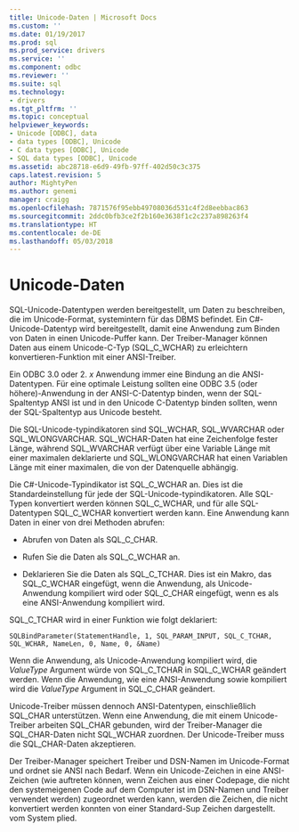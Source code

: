 ```yaml
---
title: Unicode-Daten | Microsoft Docs
ms.custom: ''
ms.date: 01/19/2017
ms.prod: sql
ms.prod_service: drivers
ms.service: ''
ms.component: odbc
ms.reviewer: ''
ms.suite: sql
ms.technology:
- drivers
ms.tgt_pltfrm: ''
ms.topic: conceptual
helpviewer_keywords:
- Unicode [ODBC], data
- data types [ODBC], Unicode
- C data types [ODBC], Unicode
- SQL data types [ODBC], Unicode
ms.assetid: abc28718-e6d9-49fb-97ff-402d50c3c375
caps.latest.revision: 5
author: MightyPen
ms.author: genemi
manager: craigg
ms.openlocfilehash: 7871576f95ebb49708036d531c4f2d8eebbac863
ms.sourcegitcommit: 2ddc0bfb3ce2f2b160e3638f1c2c237a898263f4
ms.translationtype: HT
ms.contentlocale: de-DE
ms.lasthandoff: 05/03/2018
---
```

# <a name="unicode-data"></a>Unicode-Daten
SQL-Unicode-Datentypen werden bereitgestellt, um Daten zu beschreiben, die im Unicode-Format, systemintern für das DBMS befindet. Ein C#-Unicode-Datentyp wird bereitgestellt, damit eine Anwendung zum Binden von Daten in einen Unicode-Puffer kann. Der Treiber-Manager können Daten aus einem Unicode-C-Typ (SQL_C_WCHAR) zu erleichtern konvertieren-Funktion mit einer ANSI-Treiber.  
  
 Ein ODBC 3.0 oder 2. *x* Anwendung immer eine Bindung an die ANSI-Datentypen. Für eine optimale Leistung sollten eine ODBC 3.5 (oder höhere)-Anwendung in der ANSI-C-Datentyp binden, wenn der SQL-Spaltentyp ANSI ist und in den Unicode C-Datentyp binden sollten, wenn der SQL-Spaltentyp aus Unicode besteht.  
  
 Die SQL-Unicode-typindikatoren sind SQL_WCHAR, SQL_WVARCHAR oder SQL_WLONGVARCHAR. SQL_WCHAR-Daten hat eine Zeichenfolge fester Länge, während SQL_WVARCHAR verfügt über eine Variable Länge mit einer maximalen deklarierte und SQL_WLONGVARCHAR hat einen Variablen Länge mit einer maximalen, die von der Datenquelle abhängig.  
  
 Die C#-Unicode-Typindikator ist SQL_C_WCHAR an. Dies ist die Standardeinstellung für jede der SQL-Unicode-typindikatoren. Alle SQL-Typen konvertiert werden können SQL_C_WCHAR, und für alle SQL-Datentypen SQL_C_WCHAR konvertiert werden kann. Eine Anwendung kann Daten in einer von drei Methoden abrufen:  
  
-   Abrufen von Daten als SQL_C_CHAR.  
  
-   Rufen Sie die Daten als SQL_C_WCHAR an.  
  
-   Deklarieren Sie die Daten als SQL_C_TCHAR. Dies ist ein Makro, das SQL_C_WCHAR eingefügt, wenn die Anwendung, als Unicode-Anwendung kompiliert wird oder SQL_C_CHAR eingefügt, wenn es als eine ANSI-Anwendung kompiliert wird.  
  
 SQL_C_TCHAR wird in einer Funktion wie folgt deklariert:  
  
```  
SQLBindParameter(StatementHandle, 1, SQL_PARAM_INPUT, SQL_C_TCHAR, SQL_WCHAR, NameLen, 0, Name, 0, &Name)  
```  
  
 Wenn die Anwendung, als Unicode-Anwendung kompiliert wird, die *ValueType* Argument würde von SQL_C_TCHAR in SQL_C_WCHAR geändert werden. Wenn die Anwendung, wie eine ANSI-Anwendung sowie kompiliert wird die *ValueType* Argument in SQL_C_CHAR geändert.  
  
 Unicode-Treiber müssen dennoch ANSI-Datentypen, einschließlich SQL_CHAR unterstützen. Wenn eine Anwendung, die mit einem Unicode-Treiber arbeiten SQL_CHAR gebunden, wird der Treiber-Manager die SQL_CHAR-Daten nicht SQL_WCHAR zuordnen. Der Unicode-Treiber muss die SQL_CHAR-Daten akzeptieren.  
  
 Der Treiber-Manager speichert Treiber und DSN-Namen im Unicode-Format und ordnet sie ANSI nach Bedarf. Wenn ein Unicode-Zeichen in eine ANSI-Zeichen (wie auftreten können, wenn Zeichen aus einer Codepage, die nicht den systemeigenen Code auf dem Computer ist im DSN-Namen und Treiber verwendet werden) zugeordnet werden kann, werden die Zeichen, die nicht konvertiert werden konnten von einer Standard-Sup Zeichen dargestellt. vom System plied.
